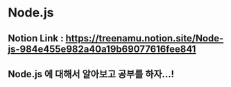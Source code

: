 # Node.js

## Notion Link : https://treenamu.notion.site/Node-js-984e455e982a40a19b69077616fee841
## Node.js 에 대해서 알아보고 공부를 하자...!

